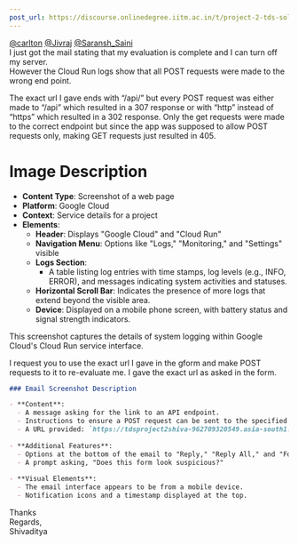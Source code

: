 ```yaml
---
post_url: https://discourse.onlinedegree.iitm.ac.in/t/project-2-tds-solver-discussion-thread/169029/477
---
```

[@carlton](/u/carlton) [@Jivraj](/u/jivraj) [@Saransh\_Saini](/u/saransh_saini)  
I just got the mail stating that my evaluation is complete and I can turn off my server.  
However the Cloud Run logs show that all POST requests were made to the wrong end point.

The exact url I gave ends with “/api/” but every POST request was either made to “/api” which resulted in a 307 response or with “http” instead of “https” which resulted in a 302 response. Only the get requests were made to the correct endpoint but since the app was supposed to allow POST requests only, making GET requests just resulted in 405.  

# Image Description

- **Content Type**: Screenshot of a web page
- **Platform**: Google Cloud
- **Context**: Service details for a project
- **Elements**:
  - **Header**: Displays "Google Cloud" and "Cloud Run"
  - **Navigation Menu**: Options like "Logs," "Monitoring," and "Settings" visible
  - **Logs Section**: 
    - A table listing log entries with time stamps, log levels (e.g., INFO, ERROR), and messages indicating system activities and statuses.
  - **Horizontal Scroll Bar**: Indicates the presence of more logs that extend beyond the visible area.
  - **Device**: Displayed on a mobile phone screen, with battery status and signal strength indicators.

This screenshot captures the details of system logging within Google Cloud's Cloud Run service interface.

I request you to use the exact url I gave in the gform and make POST requests to it to re-evaluate me. I gave the exact url as asked in the form.  

```markdown
### Email Screenshot Description

- **Content**:
  - A message asking for the link to an API endpoint.
  - Instructions to ensure a POST request can be sent to the specified URL.
  - A URL provided: `https://tdsproject2shiva-962709320549.asia-south1.run.app/api/`
  
- **Additional Features**:
  - Options at the bottom of the email to "Reply," "Reply All," and "Forward."
  - A prompt asking, "Does this form look suspicious?" 
  
- **Visual Elements**:
  - The email interface appears to be from a mobile device.
  - Notification icons and a timestamp displayed at the top.
```

Thanks  
Regards,  
Shivaditya